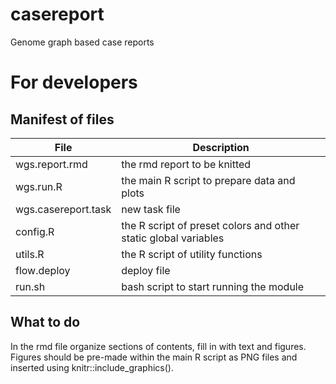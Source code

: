 # casereport
Genome graph based case reports

# For developers
## Manifest of files
| File      | Description |
| ----------- | ----------- |
| wgs.report.rmd | the rmd report to be knitted |
| wgs.run.R | the main R script to prepare data and plots |
| wgs.casereport.task | new task file |
| config.R | the R script of preset colors and other static global variables |
| utils.R | the R script of utility functions |
| flow.deploy | deploy file |
| run.sh | bash script to start running the module |


## What to do
In the rmd file organize sections of contents, fill in with text and
figures. Figures should be pre-made within the main R script as PNG
files and inserted using knitr::include_graphics().

